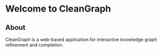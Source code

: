 # Welcome to CleanGraph

## About

CleanGraph is a web-based application for interactive knowledge graph refinement and completion.
